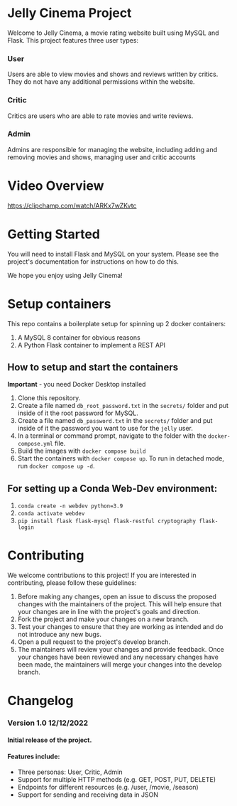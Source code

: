 # Jelly Cinema Project

Welcome to Jelly Cinema, a movie rating website built using MySQL and Flask. This project features three user types:

### User
Users are able to view movies and shows and reviews written by critics. They do not have any additional permissions
within the website.

### Critic
Critics are users who are able to rate movies and write reviews.

### Admin
Admins are responsible for managing the website, including adding and removing movies and shows, managing user and
critic accounts

# Video Overview
https://clipchamp.com/watch/ARKx7wZKvtc


# Getting Started

You will need to install Flask and MySQL on your system. Please see the project's documentation for
instructions on how to do this.

We hope you enjoy using Jelly Cinema!

# Setup containers

This repo contains a boilerplate setup for spinning up 2 docker containers:

1. A MySQL 8 container for obvious reasons
2. A Python Flask container to implement a REST API

## How to setup and start the containers

**Important** - you need Docker Desktop installed

1. Clone this repository.
2. Create a file named `db_root_password.txt` in the `secrets/` folder and put inside of it the root password for MySQL.
3. Create a file named `db_password.txt` in the `secrets/` folder and put inside of it the password you want to use for
   the `jelly` user.
4. In a terminal or command prompt, navigate to the folder with the `docker-compose.yml` file.
5. Build the images with `docker compose build`
6. Start the containers with `docker compose up`. To run in detached mode, run `docker compose up -d`.

## For setting up a Conda Web-Dev environment:

1. `conda create -n webdev python=3.9`
2. `conda activate webdev`
3. `pip install flask flask-mysql flask-restful cryptography flask-login`

# Contributing

We welcome contributions to this project! If you are interested in contributing, please follow these guidelines:

1. Before making any changes, open an issue to discuss the proposed changes with the maintainers of the project. This
   will help ensure that your changes are in line with the project's goals and direction.
2. Fork the project and make your changes on a new branch.
3. Test your changes to ensure that they are working as intended and do not introduce any new bugs.
4. Open a pull request to the project's develop branch.
5. The maintainers will review your changes and provide feedback. Once your changes have been reviewed and any necessary
   changes have been made, the maintainers will merge your changes into the develop branch.

# Changelog

### Version 1.0 12/12/2022
#### Initial release of the project.
#### Features include:
- Three personas: User, Critic, Admin
- Support for multiple HTTP methods (e.g. GET, POST, PUT, DELETE)
- Endpoints for different resources (e.g. /user, /movie, /season)
- Support for sending and receiving data in JSON




